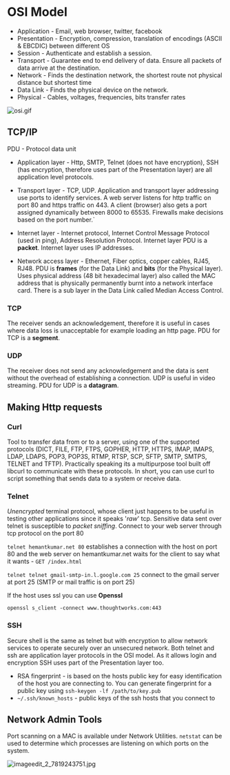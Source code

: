 # OSI Model

* Application - Email, web browser, twitter, facebook
* Presentation - Encryption, compression, translation of encodings (ASCII & EBCDIC) between different OS
* Session - Authenticate and establish a session.
* Transport - Guarantee end to end delivery of data. Ensure all packets of data arrive at the destination.
* Network - Finds the destination network, the shortest route not physical distance but shortest time
* Data Link - Finds the physical device on the network.
* Physical - Cables, voltages, frequencies, bits transfer rates

![osi.gif](https://bitbucket.org/repo/7XoEpd/images/1420157404-osi.gif)

## TCP/IP

PDU - Protocol data unit

* Application layer - Http, SMTP, Telnet (does not have encryption), SSH (has encryption, therefore uses part of the Presentation layer) are all application level protocols.

* Transport layer - TCP, UDP. Application and transport layer addressing use ports to identify services. A web server listens for http traffic on port 80 and https traffic on 443. A client (browser) also gets a port assigned dynamically between 8000 to 65535. Firewalls make decisions based on the port number.`

* Internet layer - Internet protocol, Internet Control Message Protocol (used in ping), Address Resolution Protocol. Internet layer PDU is a **packet**. Internet layer uses IP addresses.

* Network access layer - Ethernet, Fiber optics, copper cables, RJ45, RJ48. PDU is **frames** (for the Data Link) and **bits** (for the Physical layer). Uses physical address (48 bit hexadecimal layer) also called the MAC address that is physically permanently burnt into a network interface card. There is a sub layer in the Data Link called Median Access Control.

### TCP

The receiver sends an acknowledgement, therefore it is useful in cases where data loss is unacceptable for example loading an http page. PDU for TCP is a **segment**.

### UDP

The receiver does not send any acknowledgement and the data is sent without the overhead of establishing a connection. UDP is useful in video streaming. PDU for UDP is a **datagram**.

## Making Http requests

### Curl

Tool to transfer data from or to a server, using one of the supported protocols (DICT, FILE, FTP, FTPS, GOPHER, HTTP, HTTPS, IMAP, IMAPS, LDAP, LDAPS, POP3, POP3S, RTMP, RTSP, SCP, SFTP, SMTP, SMTPS, TELNET and TFTP). Practically speaking its a multipurpose tool built off libcurl to communicate with these protocols. In short, you can use curl to script something that sends data to a system or receive data.

### Telnet

*Unencrypted* terminal protocol, whose client just happens to be useful in testing other applications since it speaks '*raw*' tcp. Sensitive data sent over telnet is susceptible to *packet sniffing*. Connect to your web server through tcp protocol on the port 80

`telnet hemantkumar.net 80` establishes a connection with the host on port 80 and the web server on hemantkumar.net waits for the client to say what it wants - `GET /index.html`

`telnet telnet gmail-smtp-in.l.google.com 25` connect to the gmail server at port 25 (SMTP or mail traffic is on port 25)

If the host uses ssl you can use **Openssl**

`openssl s_client -connect www.thoughtworks.com:443`

### SSH

Secure shell is the same as telnet but with encryption to allow network services to operate securely over an unsecured network. Both telnet and ssh are application layer protocols in the OSI model. As it allows login and encryption SSH uses part of the Presentation layer too.

* RSA fingerprint - is based on the hosts public key for easy identification of the host you are connecting to. You can generate fingerprint for a public key using `ssh-keygen -lf /path/to/key.pub`
* `~/.ssh/known_hosts` - public keys of the ssh hosts that you connect to

## Network Admin Tools

Port scanning on a MAC is available under Network Utilities. `netstat` can be used to determine which processes are listening on which ports on the system.

![imageedit_2_7819243751.jpg](https://bitbucket.org/repo/7XoEpd/images/2092713068-imageedit_2_7819243751.jpg)